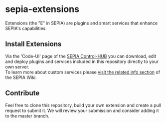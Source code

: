 # sepia-extensions
Extensions (the "E" in SEPIA) are plugins and smart services that enhance SEPIA's capabilities.

## Install Extensions
Via the 'Code-UI' page of the [SEPIA Control-HUB](https://github.com/SEPIA-Framework/sepia-admin-tools/tree/master/admin-web-tools) you can download, edit and deploy plugins and services included in this repository directly to your own server.  
To learn more about custom services please [visit the related info section](https://github.com/SEPIA-Framework/sepia-docs/wiki/Creating-your-own-smart-service-%28aka%3A-skill-or-voice-action%29) of the SEPIA Wiki.

## Contribute
Feel free to clone this repository, build your own extension and create a pull request to submit it. We will review your submission and consider adding it to the master branch.
